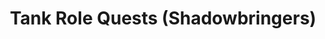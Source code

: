---
layout: quest-table
expansion: Role Quests
title: Tank Role Quests (Shadowbringers)
permalink: /quests/role/shadowbringers/tank
links:
  next: /quests/role/endwalker/tank
quests:
  - name: The Man with Too Many Scars
    level: 70
    rowId: 68779
    questId: LucKba101_03243
    genre: Tank Role Quests (Shadowbringers)
    icon: '71140'
    issuer:
      location: The Crystarium
      coords: (10.5, 16.2)
      name: Granson
    steps:
      - location: Lakeland
        coords: (36.2, 29.6)
        name: Rendezvous with Granson in Lakeland.
      - location: Lakeland
        coords: (30.4, 25.5)
        name: Stand watch for sin eaters.
      - location: Lakeland
        coords: (30.4, 25.5)
        name: Speak with Granson.
      - location: Lakeland
        coords: (34.2, 16.4)
        name: Stand watch for sin eaters.
      - location: Lakeland
        coords: (34.2, 16.5)
        name: Speak with Granson.
      - location: The Crystarium
        coords: (10.5, 16.2)
        name: Speak with Granson in the Crystarium.
    requires:
      - name: Warrior of Darkness
        level: 71
        rowId: 68837
        questId: LucKma402_03301
        genre: Shadowbringers
        icon: '71000'
    partQuestNo: 1
  - name: Shaped by Tragedy
    level: 72
    rowId: 68780
    questId: LucKba111_03244
    genre: Tank Role Quests (Shadowbringers)
    icon: '71140'
    issuer:
      location: The Crystarium
      coords: (10.5, 16.2)
      name: Granson
    steps:
      - location: Kholusia
        coords: (16.5, 28.4)
        name: Rendezvous with Granson in Kholusia.
      - location: Kholusia
        coords: (15.5, 29.6)
        name: Question the residents of Wright.
      - location: Kholusia
        coords: (16.5, 28.4)
        name: Speak with Granson.
    partQuestNo: 2
  - name: Defined by Loss
    level: 74
    rowId: 68781
    questId: LucKba121_03245
    genre: Tank Role Quests (Shadowbringers)
    icon: '71140'
    issuer:
      location: Kholusia
      coords: (16.5, 28.4)
      name: Granson
    steps:
      - location: Eulmore
        coords: (12.3, 10.0)
        name: Speak with the industrious trader in Eulmore.
      - location: Kholusia
        coords: (16.5, 28.4)
        name: Speak with Granson in Wright.
      - location: Amh Araeng
        coords: (26.9, 17.5)
        name: Rendezvous with Granson in Amh Araeng.
      - location: Amh Araeng
        coords: (27.4, 16.1)
        name: Question the residents of Mord Souq.
      - location: Amh Araeng
        coords: (26.3, 15.7)
        name: Speak with Granson.
      - location: Amh Araeng
        coords: (30.7, 26.0)
        name: 'Search for the enterprising scavenger. '
      - location: Amh Araeng
        coords: (32.6, 27.9)
        name: Slay the sin eater.
      - location: Amh Araeng
        coords: (27.3, 26.5)
        name: Rendezvous with Granson.
      - location: Amh Araeng
        coords: (27.4, 15.6)
        name: Speak with Granson in Mord Souq.
    partQuestNo: 3
  - name: The Princess and Her Knight
    level: 76
    rowId: 68782
    questId: LucKba131_03246
    genre: Tank Role Quests (Shadowbringers)
    icon: '71140'
    issuer:
      location: Amh Araeng
      coords: (27.4, 15.6)
      name: Granson
    steps:
      - location: Il Mheg
        coords: (13.6, 31.4)
        name: Rendezvous with Granson in Il Mheg.
      - location: Il Mheg
        coords: (21.4, 4.2)
        name: Question the residents of Pla Enni.
      - location: Il Mheg
        coords: (19.6, 4.7)
        name: Speak with Granson.
      - location: Il Mheg
        coords: (22.7, 4.0)
        name: Search for Sul Oul.
      - location: Il Mheg
        coords: (29.0, 11.2)
        name: Stand watch for wild beasts.
      - location: Il Mheg
        coords: (22.7, 4.0)
        name: Speak with Sul Oul.
    partQuestNo: 4
  - name: The Hardened Heart
    level: 78
    rowId: 68783
    questId: LucKba141_03247
    genre: Tank Role Quests (Shadowbringers)
    icon: '71140'
    issuer:
      location: Il Mheg
      coords: (22.7, 4.0)
      name: Sul Oul
    steps:
      - location: Il Mheg
        coords: (20.1, 16.4)
        name: Rendezvous with Sul Oul at Lyhe Ghiah.
      - location: Il Mheg
        coords: (20.1, 16.4)
        name: Speak with Sul Oul.
      - location: Il Mheg
        coords: (22.7, 4.0)
        name: Speak with Sul Oul at Pla Enni.
    soloDuty:
      levelSync: 78
    partQuestNo: 5
  - name: To Have Loved and Lost
    level: 80
    rowId: 68784
    questId: LucKba151_03248
    genre: Tank Role Quests (Shadowbringers)
    icon: '71140'
    issuer:
      location: Il Mheg
      coords: (22.7, 4.0)
      name: Sul Oul
    steps:
      - location: Il Mheg
        coords: (5.1, 20.4)
        name: Use the mushroom powder to reveal the hidden coffer.
      - location: Il Mheg
        coords: (5.1, 20.4)
        name: Use the mushroom powder to reveal the hidden coffer.
      - location: Il Mheg
        coords: (22.7, 4.0)
        name: Speak with Sul Oul at Pla Enni.
      - location: The Crystarium
        coords: (10.5, 16.2)
        name: Speak with Granson in the Crystarium.
    soloDuty:
      levelSync: 80
      timeLimit: 30
    unlocks:
      - id: 2301
        name: Speaker for the Righteous
        type: achievement
    partQuestNo: 6

---